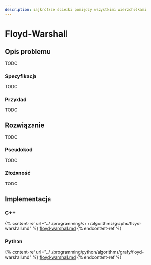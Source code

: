```yaml
---
description: Najkrótsze ścieżki pomiędzy wszystkimi wierzchołkami
---
```


# Floyd-Warshall

## Opis problemu

TODO

### Specyfikacja

TODO

### Przykład

TODO

## Rozwiązanie

TODO

### Pseudokod

TODO

### Złożoność

TODO

## Implementacja

### C++

{% content-ref url="../../programming/c++/algorithms/graphs/floyd-warshall.md" %}
[floyd-warshall.md](../../programming/c++/algorithms/graphs/floyd-warshall.md)
{% endcontent-ref %}

### Python

{% content-ref url="../../programming/python/algorithms/grafy/floyd-warshall.md" %}
[floyd-warshall.md](../../programming/python/algorithms/grafy/floyd-warshall.md)
{% endcontent-ref %}

